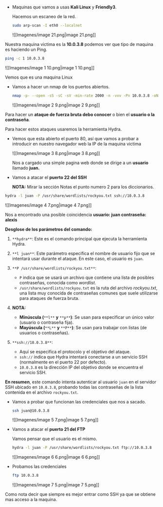 - Maquinas que vamos a usas **Kali Linux** y **Friendly3**.
    
    Hacemos un escaneo de la red.
    
    ```Bash
    sudo arp-scan -I eth0 --localnet
    ```
    
    ![[Imagenes/image 21.png|image 21.png]]
    

Nuestra maquina victima es la **10.0.3.8** podemos ver que tipo de maquina es haciendo un Ping.

```Bash
ping -c 1 10.0.3.8
```

![[Imagenes/image 1 10.png|image 1 10.png]]

Vemos que es una maquina Linux

- Vamos a hacer un nmap de los puertos abiertos.
    
    ```Bash
    nmap -p- --open -sS -sC -sV -min-rate 2000 -n -vvv -Pn 10.0.3.8 -oN escaneo
    ```
    
    ![[Imagenes/image 2 9.png|image 2 9.png]]
    

  

Para hacer un **ataque de fuerza bruta debo conocer** o bien el **usuario o la contraseña**.

Para hacer estos ataques usaremos la herramienta Hydra.

- Vemos que esta abierto el puerto 80, así que vamos a probar a introducir en nuestro navegador web la IP de la maquina victima
    
    ![[Imagenes/image 3 8.png|image 3 8.png]]
    
    Nos a cargado una simple pagina web donde se dirige a un **usuario** llamado **juan.**
    
      
    
- Vamos a atacar el **puerto 22 del SSH**
    
    **NOTA:** Mirar la sección Notas el punto numero 2 para los diccionarios.
    

```Bash
hydra -l juan -P /usr/share/wordlists/rockyou.txt ssh://10.0.3.8
```

![[Imagenes/image 4 7.png|image 4 7.png]]

Nos a encontrado una posible coincidencia **usuario: juan contraseña: alexis**

  

**Desglose de los parámetros del comando:**

1. `**hydra**`: Este es el comando principal que ejecuta la herramienta Hydra.
2. `**l juan**`: Este parámetro especifica el nombre de usuario fijo que se intentará usar durante el ataque. En este caso, el usuario es `juan`.
3. `**P /usr/share/wordlists/rockyou.txt**`:
    - `P` indica que se usará un archivo que contiene una lista de posibles contraseñas, conocida como _wordlist_.
    - `/usr/share/wordlists/rockyou.txt` es la ruta del archivo _rockyou.txt_, una lista muy conocida de contraseñas comunes que suele utilizarse para ataques de fuerza bruta.
4. **NOTA:**
    
    - **Minúscula (**`**l**` **y** `**p**`**)**: Se usan para especificar un único valor (usuario o contraseña fija).
    - **Mayúscula (**`**L**` **y** `**P**`**)**: Se usan para trabajar con listas (de usuarios o contraseñas).
    
      
    
5. `**ssh://10.0.3.8**`:
    - Aquí se especifica el protocolo y el objetivo del ataque.
    - `ssh://` indica que Hydra intentará conectarse a un servicio SSH (normalmente en el puerto 22 por defecto).
    - `10.0.3.8` es la dirección IP del objetivo donde se encuentra el servicio SSH.

  

**En resumen**, este comando intenta autenticar al usuario `juan` en el servidor SSH ubicado en `10.0.3.8`, probando todas las contraseñas de la lista contenida en el archivo `rockyou.txt`.

  

- Vamos a probar que funcionan las credenciales que nos a sacado.
    
    ```Bash
    ssh juan@10.0.3.8 
    ```
    
    ![[Imagenes/image 5 7.png|image 5 7.png]]
    

  

- Vamos a atacar el **puerto 21 del FTP**
    
    Vamos pensar que el usuario es el mismo.
    
    ```Bash
    hydra -l juan -P /usr/share/wordlists/rockyou.txt ftp://10.0.3.8
    ```
    
    ![[Imagenes/image 6 6.png|image 6 6.png]]
    

  

- Probamos las credenciales
    
    ```Bash
    ftp 10.0.3.8
    ```
    
    ![[Imagenes/image 7 5.png|image 7 5.png]]
    

  

Como nota decir que siempre es mejor entrar como SSH ya que se obtiene mas acceso a la maquina.